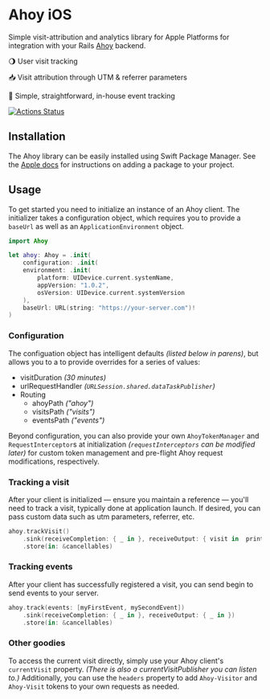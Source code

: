 # Ahoy iOS

Simple visit-attribution and analytics library for Apple Platforms for integration with your Rails [Ahoy](http://github.com/ankane/ahoy) backend.

🌖 User visit tracking

📥 Visit attribution through UTM & referrer parameters

📆 Simple, straightforward, in-house event tracking

[![Actions Status](https://github.com/namolnad/ahoy-ios/workflows/tests/badge.svg)](https://github.com/namolnad/ahoy-ios/actions)

## Installation

The Ahoy library can be easily installed using Swift Package Manager. See the [Apple docs](https://developer.apple.com/documentation/xcode/adding_package_dependencies_to_your_app) for instructions on adding a package to your project.

## Usage

To get started you need to initialize an instance of an Ahoy client. The initializer takes a configuration object, which requires you to provide a `baseUrl` as well as an `ApplicationEnvironment` object.
``` swift
import Ahoy

let ahoy: Ahoy = .init(
    configuration: .init(
    environment: .init(
        platform: UIDevice.current.systemName,
        appVersion: "1.0.2",
        osVersion: UIDevice.current.systemVersion
    ),
    baseUrl: URL(string: "https://your-server.com")!
)
```
### Configuration
The configuation object has intelligent defaults _(listed below in parens)_, but allows you to a to provide overrides for a series of values:
- visitDuration _(30 minutes)_
- urlRequestHandler _(`URLSession.shared.dataTaskPublisher`)_
- Routing
    - ahoyPath _("ahoy")_
    - visitsPath _("visits")_
    - eventsPath _("events")_

Beyond configuration, you can also provide your own `AhoyTokenManager` and `RequestInterceptor`s at initialization _(`requestInterceptors` can be modified later)_ for custom token management and pre-flight Ahoy request modifications, respectively.

### Tracking a visit
After your client is initialized — ensure you maintain a reference — you'll need to track a visit, typically done at application launch. If desired, you can pass custom data such as utm parameters, referrer, etc.

``` swift
ahoy.trackVisit()
    .sink(receiveCompletion: { _ in }, receiveOutput: { visit in  print(visit) })
    .store(in: &cancellables)
```

### Tracking events
After your client has successfully registered a visit, you can send begin to send events to your server.
``` swift
ahoy.track(events: [myFirstEvent, mySecondEvent])
    .sink(receiveCompletion: { _ in }, receiveOutput: { _ in })
    .store(in: &cancellables)
```

### Other goodies
To access the current visit directly, simply use your Ahoy client's `currentVisit` property. _(There is also a currentVisitPublisher you can listen to.)_ Additionally, you can use the `headers` property to add `Ahoy-Visitor` and `Ahoy-Visit` tokens to your own requests as needed.
